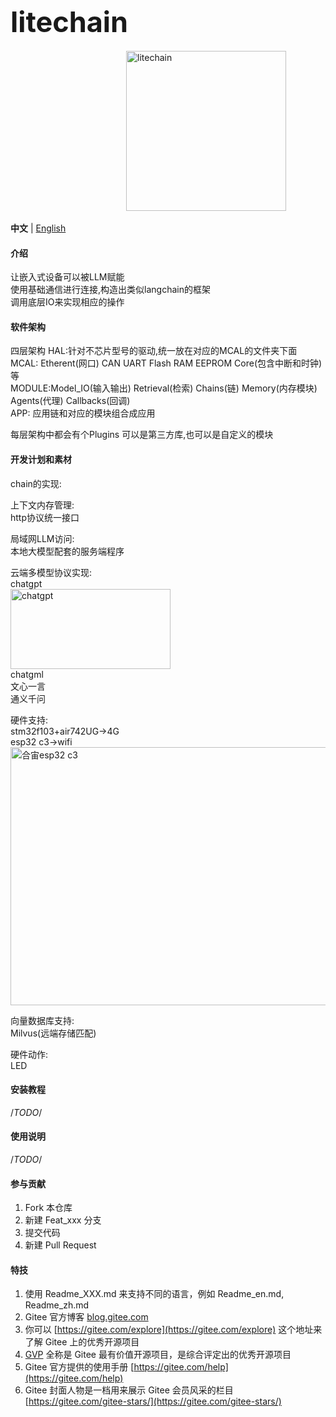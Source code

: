 # <span style="font-size:45px;">litechain</span>

&nbsp;&nbsp;&nbsp;&nbsp;&nbsp;&nbsp;&nbsp;&nbsp;&nbsp;&nbsp;&nbsp;&nbsp;&nbsp;&nbsp;&nbsp;&nbsp;&nbsp;&nbsp;&nbsp;&nbsp;&nbsp;&nbsp;&nbsp;&nbsp;&nbsp;&nbsp;&nbsp;&nbsp;&nbsp;&nbsp;&nbsp;&nbsp;&nbsp;&nbsp;&nbsp;&nbsp;&nbsp;&nbsp;&nbsp;&nbsp;&nbsp;&nbsp;&nbsp;&nbsp;&nbsp;&nbsp;&nbsp;<img src="https://gitee.com/jinxinyang/litechain/raw/master/images/litechain.png" alt="litechain" width="256" height="256">

**中文** | [English](README_en.md)
#### 介绍  
让嵌入式设备可以被LLM赋能  
使用基础通信进行连接,构造出类似langchain的框架  
调用底层IO来实现相应的操作  

#### 软件架构  
四层架构 
HAL:针对不芯片型号的驱动,统一放在对应的MCAL的文件夹下面  
MCAL: Etherent(网口) CAN  UART  Flash  RAM  EEPROM Core(包含中断和时钟)等  
MODULE:Model_IO(输入输出) Retrieval(检索) Chains(链) Memory(内存模块) Agents(代理) Callbacks(回调)   
APP: 应用链和对应的模块组合成应用  

每层架构中都会有个Plugins 可以是第三方库,也可以是自定义的模块  

#### 开发计划和素材  
chain的实现:  

上下文内存管理:  
http协议统一接口  

局域网LLM访问:  
本地大模型配套的服务端程序  

云端多模型协议实现:  
chatgpt  
<img src="https://gitee.com/jinxinyang/litechain/raw/master/images/chatgpt.png" alt="chatgpt" width="256" height="128">  
chatgml  
文心一言  
通义千问  

硬件支持:  
stm32f103+air742UG->4G  
esp32 c3->wifi  
<img src="https://gitee.com/jinxinyang/litechain/raw/master/images/esp32.png" alt="合宙esp32 c3" width="562" height="413">  

向量数据库支持:  
Milvus(远端存储匹配)  


硬件动作:  
LED  

#### 安装教程  

/*TODO*/


#### 使用说明  
/*TODO*/


#### 参与贡献  

1.  Fork 本仓库  
2.  新建 Feat_xxx 分支  
3.  提交代码  
4.  新建 Pull Request  


#### 特技    

1.  使用 Readme\_XXX.md 来支持不同的语言，例如 Readme\_en.md, Readme\_zh.md  
2.  Gitee 官方博客 [blog.gitee.com](https://blog.gitee.com)  
3.  你可以 [https://gitee.com/explore](https://gitee.com/explore) 这个地址来了解 Gitee 上的优秀开源项目  
4.  [GVP](https://gitee.com/gvp) 全称是 Gitee 最有价值开源项目，是综合评定出的优秀开源项目  
5.  Gitee 官方提供的使用手册 [https://gitee.com/help](https://gitee.com/help)  
6.  Gitee 封面人物是一档用来展示 Gitee 会员风采的栏目 [https://gitee.com/gitee-stars/](https://gitee.com/gitee-stars/)  
